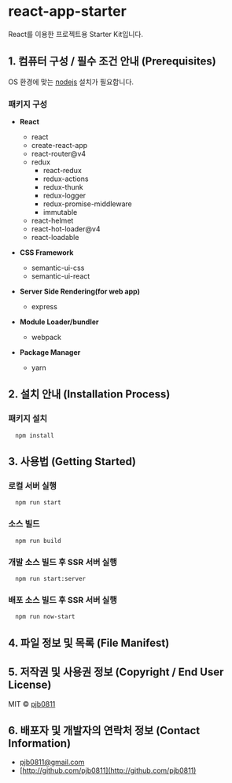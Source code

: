 # react-app-starter
React를 이용한 프로젝트용 Starter Kit입니다.

## 1. 컴퓨터 구성 / 필수 조건 안내 (Prerequisites)
OS 환경에 맞는 [nodejs](https://nodejs.org/ko/) 설치가 필요합니다.

### 패키지 구성
- **React**
  - react
  - create-react-app
  - react-router@v4
  - redux
    - react-redux
    - redux-actions
    - redux-thunk
    - redux-logger
    - redux-promise-middleware
    - immutable
  - react-helmet
  - react-hot-loader@v4
  - react-loadable

- **CSS Framework**
  - semantic-ui-css
  - semantic-ui-react

- **Server Side Rendering(for web app)**
  - express

- **Module Loader/bundler**
  - webpack

- **Package Manager**
  - yarn

## 2. 설치 안내 (Installation Process)
### 패키지 설치
```
  npm install
```
## 3. 사용법 (Getting Started)
### 로컬 서버 실행
```
  npm run start
```
### 소스 빌드
```
  npm run build
```
### 개발 소스 빌드 후 SSR 서버 실행
```
  npm run start:server
```
### 배포 소스 빌드 후 SSR 서버 실행
```
  npm run now-start
```
## 4. 파일 정보 및 목록 (File Manifest)
## 5. 저작권 및 사용권 정보 (Copyright / End User License)
MIT © [pjb0811](http://github.com/pjb0811)
## 6. 배포자 및 개발자의 연락처 정보 (Contact Information)
- [pjb0811@gmail.com](mailto:pjb0811@gmail.com)
- [http://github.com/pjb0811](http://github.com/pjb0811)
<!-- ## 7. 알려진 버그 (Known Issues)
## 8. 문제 발생에 대한 해결책 (Troubleshooting)
## 9. 크레딧 (Credit)
## 10. 업데이트 정보 (Change Log) -->

